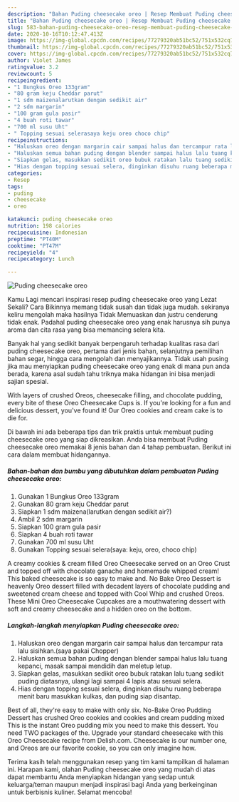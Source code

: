 ```yaml
---
description: "Bahan Puding cheesecake oreo | Resep Membuat Puding cheesecake oreo Yang Sedap"
title: "Bahan Puding cheesecake oreo | Resep Membuat Puding cheesecake oreo Yang Sedap"
slug: 583-bahan-puding-cheesecake-oreo-resep-membuat-puding-cheesecake-oreo-yang-sedap
date: 2020-10-16T10:12:47.413Z
image: https://img-global.cpcdn.com/recipes/77279320ab51bc52/751x532cq70/puding-cheesecake-oreo-foto-resep-utama.jpg
thumbnail: https://img-global.cpcdn.com/recipes/77279320ab51bc52/751x532cq70/puding-cheesecake-oreo-foto-resep-utama.jpg
cover: https://img-global.cpcdn.com/recipes/77279320ab51bc52/751x532cq70/puding-cheesecake-oreo-foto-resep-utama.jpg
author: Violet James
ratingvalue: 3.2
reviewcount: 5
recipeingredient:
- "1 Bungkus Oreo 133gram"
- "80 gram keju Cheddar parut"
- "1 sdm maizenalarutkan dengan sedikit air"
- "2 sdm margarin"
- "100 gram gula pasir"
- "4 buah roti tawar"
- "700 ml susu Uht"
- " Topping sesuai selerasaya keju oreo choco chip"
recipeinstructions:
- "Haluskan oreo dengan margarin cair sampai halus dan tercampur rata lalu sisihkan.(saya pakai Chopper)"
- "Haluskan semua bahan puding dengan blender sampai halus lalu tuang kepanci, masak sampai mendidih dan meletup letup."
- "Siapkan gelas, masukkan sedikit oreo bubuk ratakan lalu tuang sedikit puding diatasnya, ulangi lagi sampai 4 lapis atau sesuai selera."
- "Hias dengan topping sesuai selera, dinginkan disuhu ruang beberapa menit baru masukkan kulkas, dan puding siap disantap."
categories:
- Resep
tags:
- puding
- cheesecake
- oreo

katakunci: puding cheesecake oreo 
nutrition: 198 calories
recipecuisine: Indonesian
preptime: "PT40M"
cooktime: "PT47M"
recipeyield: "4"
recipecategory: Lunch

---
```



![Puding cheesecake oreo](https://img-global.cpcdn.com/recipes/77279320ab51bc52/751x532cq70/puding-cheesecake-oreo-foto-resep-utama.jpg)

Kamu Lagi mencari inspirasi resep puding cheesecake oreo yang Lezat Sekali? Cara Bikinnya memang tidak susah dan tidak juga mudah. sekiranya keliru mengolah maka hasilnya Tidak Memuaskan dan justru cenderung tidak enak. Padahal puding cheesecake oreo yang enak harusnya sih punya aroma dan cita rasa yang bisa memancing selera kita.

Banyak hal yang sedikit banyak berpengaruh terhadap kualitas rasa dari puding cheesecake oreo, pertama dari jenis bahan, selanjutnya pemilihan bahan segar, hingga cara mengolah dan menyajikannya. Tidak usah pusing jika mau menyiapkan puding cheesecake oreo yang enak di mana pun anda berada, karena asal sudah tahu triknya maka hidangan ini bisa menjadi sajian spesial.

With layers of crushed Oreos, cheesecake filling, and chocolate pudding, every bite of these Oreo Cheesecake Cups is. If you&#39;re looking for a fun and delicious dessert, you&#39;ve found it! Our Oreo cookies and cream cake is to die for.


Di bawah ini ada beberapa tips dan trik praktis untuk membuat puding cheesecake oreo yang siap dikreasikan. Anda bisa membuat Puding cheesecake oreo memakai 8 jenis bahan dan 4 tahap pembuatan. Berikut ini cara dalam membuat hidangannya.

<!--inarticleads1-->

##### Bahan-bahan dan bumbu yang dibutuhkan dalam pembuatan Puding cheesecake oreo:

1. Gunakan 1 Bungkus Oreo 133gram
1. Gunakan 80 gram keju Cheddar parut
1. Siapkan 1 sdm maizena(larutkan dengan sedikit air?)
1. Ambil 2 sdm margarin
1. Siapkan 100 gram gula pasir
1. Siapkan 4 buah roti tawar
1. Gunakan 700 ml susu Uht
1. Gunakan  Topping sesuai selera(saya: keju, oreo, choco chip)


A creamy cookies &amp; cream filled Oreo Cheesecake served on an Oreo Crust and topped off with chocolate ganache and homemade whipped cream! This baked cheesecake is so easy to make and. No Bake Oreo Dessert is heavenly Oreo dessert filled with decadent layers of chocolate pudding and sweetened cream cheese and topped with Cool Whip and crushed Oreos. These Mini Oreo Cheesecake Cupcakes are a mouthwatering dessert with soft and creamy cheesecake and a hidden oreo on the bottom. 

<!--inarticleads2-->

##### Langkah-langkah menyiapkan Puding cheesecake oreo:

1. Haluskan oreo dengan margarin cair sampai halus dan tercampur rata lalu sisihkan.(saya pakai Chopper)
1. Haluskan semua bahan puding dengan blender sampai halus lalu tuang kepanci, masak sampai mendidih dan meletup letup.
1. Siapkan gelas, masukkan sedikit oreo bubuk ratakan lalu tuang sedikit puding diatasnya, ulangi lagi sampai 4 lapis atau sesuai selera.
1. Hias dengan topping sesuai selera, dinginkan disuhu ruang beberapa menit baru masukkan kulkas, dan puding siap disantap.


Best of all, they&#39;re easy to make with only six. No-Bake Oreo Pudding Dessert has crushed Oreo cookies and cookies and cream pudding mixed This is the instant Oreo pudding mix you need to make this dessert. You need TWO packages of the. Upgrade your standard cheesecake with this Oreo Cheesecake recipe from Delish.com. Cheesecake is our number one, and Oreos are our favorite cookie, so you can only imagine how. 

Terima kasih telah menggunakan resep yang tim kami tampilkan di halaman ini. Harapan kami, olahan Puding cheesecake oreo yang mudah di atas dapat membantu Anda menyiapkan hidangan yang sedap untuk keluarga/teman maupun menjadi inspirasi bagi Anda yang berkeinginan untuk berbisnis kuliner. Selamat mencoba!
